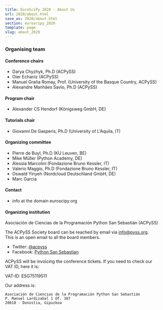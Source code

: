 ```yaml
---
title: EuroSciPy 2020 - About Us
url: 2020/about.html
save_as: 2020/about.html
section: euroscipy_2020
template: page
slug: about_2020
---
```


### Organising team

#### Conference chairs

- Darya Chyzhyk, Ph.D (ACPySS)
- Oier Echaniz (ACPySS)
- Manuel Graña Romay, Prof. (University of the Basque Country, ACPySS)
- Alexandre Manhães Savio, Ph.D (ACPySS)

#### Program chair

- Alexander CS Hendorf (Königsweg GmbH, DE)

#### Tutorials chair

- Giovanni De Gasperis, Ph.D (University of L'Aquila, IT)

#### Organizing committee

- Pierre de Buyl, Ph.D (KU Leuven, BE)
- Mike Müller (Python Academy, DE)
- Alessia Marcolini (Fondazione Bruno Kessler, IT)
- Valerio Maggio, Ph.D (Fondazione Bruno Kessler, IT)
- Oswald Yinyeh (Nordcloud Deutschland GmbH, DE)
- Marc Garcia

#### Contact

- info at the domain euroscipy.org

#### Organizing institution

Asociación de Ciencias de la Programación Python San Sebastián (ACPySS)

The ACPySS Society board can be reached by email via info@pyss.org.
This is an open email to all the board members.

- Twitter: [@acpyss](https://twitter.com/acpyss)
- Facebook: [Python San Sebastian](https://www.facebook.com/acpyss)

ACPySS will be invoicing the conference tickets. If you need to check our VAT ID, here it is:

VAT-ID: ESG75119511

Our address is:

    Asociación de Ciencias de la Programación Python San Sebastián
    P. Manuel Lardizabal 1 Of. 307
    20018 - Donostia, Gipuzkoa
